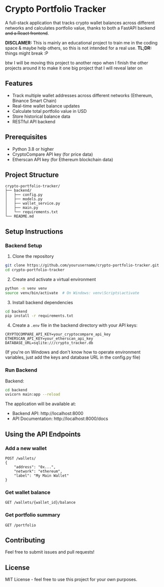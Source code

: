 # Crypto Portfolio Tracker

A full-stack application that tracks crypto wallet balances across different networks and calculates portfolio value, thanks to both a FastAPI backend ~~and a React frontend~~.

**DISCLAMER:** This is mainly an educational project to train me in the coding space & maybe help others, so this is not intended for a real use.
**TL;DR:** things might break :P

btw I will be moving this project to another repo when I finish the other projects around it to make it one big project that I will reveal later on

## Features

- Track multiple wallet addresses across different networks (Ethereum, Binance Smart Chain)
- Real-time wallet balance updates
- Calculate total portfolio value in USD
- Store historical balance data
- RESTful API backend

## Prerequisites

- Python 3.8 or higher
- CryptoCompare API key (for price data)
- Etherscan API key (for Ethereum blockchain data)

## Project Structure

```
crypto-portfolio-tracker/
├── backend/
│   ├── config.py
│   ├── models.py
│   ├── wallet_service.py
│   ├── main.py
│   └── requirements.txt
└── README.md
```

## Setup Instructions

### Backend Setup

1. Clone the repository
```bash
git clone https://github.com/yourusername/crypto-portfolio-tracker.git
cd crypto-portfolio-tracker
```

2. Create and activate a virtual environment
```bash
python -m venv venv
source venv/bin/activate  # On Windows: venv\Scripts\activate
```

3. Install backend dependencies
```bash
cd backend
pip install -r requirements.txt
```

4. Create a `.env` file in the backend directory with your API keys:
```
CRYPTOCOMPARE_API_KEY=your_cryptocompare_api_key
ETHERSCAN_API_KEY=your_etherscan_api_key
DATABASE_URL=sqlite:///crypto_tracker.db
```
(If you're on Windows and don't know how to operate environment variables, just add the keys and database URL in the config.py file)

### Run Backend

Backend:
```bash
cd backend
uvicorn main:app --reload
```

The application will be available at:

- Backend API: http://localhost:8000
- API Documentation: http://localhost:8000/docs

## Using the API Endpoints

### Add a new wallet
```
POST /wallets/
{
    "address": "0x...",
    "network": "ethereum",
    "label": "My Main Wallet"
}
```

### Get wallet balance
```
GET /wallets/{wallet_id}/balance
```

### Get portfolio summary
```
GET /portfolio
```

## Contributing

Feel free to submit issues and pull requests!

## License

MIT License - feel free to use this project for your own purposes.
